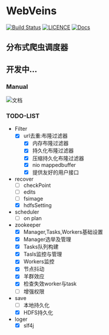 # WebVeins
[![Build Status](https://travis-ci.org/xiongbeer/WebVeins.svg?branch=master)](https://travis-ci.org/xiongbeer/WebVeins)
[![LICENCE](https://img.shields.io/badge/licence-MIT-blue.svg)](https://raw.githubusercontent.com/xiongbeer/WebVeins/master/LICENSE.txt)
[![Docs](https://img.shields.io/badge/docs-latest-blue.svg)](https://xiongbeer.gitbooks.io/webveinsguide/content/)
## 分布式爬虫调度器
## 开发中...
### Manual
![文档](https://xiongbeer.gitbooks.io/webveinsguide/content/)
### TODO-LIST
- Filter
    * [x] url去重:布隆过滤器
        * [x] 内存布隆过滤器
        * [x] 持久化布隆过滤器
        * [x] 压缩持久化布隆过滤器
        * [x] nio mappedbuffer
        * [x] 提供友好的用户接口
- recover
    * [ ] checkPoint
    * [ ] edits
    * [ ] fsimage
    * [x] hdfsSetting
- scheduler
    * [ ] on plan
- zookeeper
    * [x] Manager,Tasks,Workers基础设置
    * [x] Manager选举及管理
    * [x] Tasks队列构建
    * [x] Tasls监控与管理
    * [x] Workers监控
    * [x] 节点抖动
    * [x] 羊群效应
    * [x] 检查失效worker与task
    * [ ] 增强权限
- save
    * [ ] 本地持久化
    * [x] HDFS持久化
- loger
    * [x] slf4j
